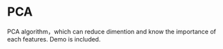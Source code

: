 # PCA
PCA algorithm，which can reduce dimention and know the importance of each features. Demo is included.
